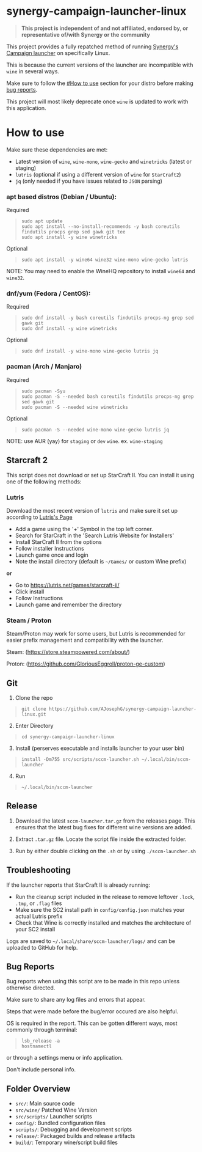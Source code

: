 
# synergy-campaign-launcher-linux


>**This project is independent of and not affiliated, endorsed by, or representative of/with Synergy or the community**

This project provides a fully repatched method of running [Synergy's Campaign launcher](https://github.com/R-P-S/SC2CampaignLauncher) on specifically Linux.

This is because the current versions of the launcher are incompatible with `wine` in several ways.

Make sure to follow the [#How to use](#how-to-use) section for your distro before making [bug reports](#bug-reports).

This project will most likely deprecate once `wine` is updated to work with this application.

# How to use

Make sure these dependencies are met:
- Latest version of `wine`, `wine-mono`, `wine-gecko` and `winetricks` (latest or staging)
- `lutris` (optional if using a different version of `wine` for `StarCraft2`)
- `jq` (only needed if you have issues related to `JSON` parsing)

### apt based distros (Debian / Ubuntu):

Required

> `sudo apt update`<br>
>`sudo apt install --no-install-recommends -y bash coreutils findutils procps grep sed gawk git tee`<br>
>`sudo apt install -y wine winetricks`<br>

Optional

> `sudo apt install -y wine64 wine32 wine-mono wine-gecko lutris`<br>

NOTE: You may need to enable the WineHQ repository to install `wine64` and `wine32`.

### dnf/yum (Fedora / CentOS):

Required

> `sudo dnf install -y bash coreutils findutils procps-ng grep sed gawk git`<br>
> `sudo dnf install -y wine winetricks`<br>

Optional 

> `sudo dnf install -y wine-mono wine-gecko lutris jq`<br>

### pacman (Arch / Manjaro)

Required

> `sudo pacman -Syu` <br>
> `sudo pacman -S --needed bash coreutils findutils procps-ng grep sed gawk git` <br>
> `sudo pacman -S --needed wine winetricks` <br>

Optional

> `sudo pacman -S --needed wine-mono wine-gecko lutris jq` <br>

NOTE: use AUR (yay) for `staging` or `dev` `wine`. ex. `wine-staging`

## Starcraft 2

This script does not download or set up StarCraft II. You can install it using one of the following methods:

### Lutris

Download the most recent version of `lutris` and make sure it set up according to [Lutris's Page](https://lutris.net/about)

- Add a game using the '+' Symbol in the top left corner.
- Search for StarCraft in the 'Search Lutris Website for Installers'
- Install StarCraft II from the options
- Follow installer Instructions
- Launch game once and login
- Note the install directory (default is `~/Games/` or custom Wine prefix)

**or**

- Go to https://lutris.net/games/starcraft-ii/
- Click install
- Follow Instructions
- Launch game and remember the directory

### Steam / Proton

Steam/Proton may work for some users, but Lutris is recommended for easier prefix management and compatibility with the launcher.

Steam: (https://store.steampowered.com/about/)

Proton: (https://github.com/GloriousEggroll/proton-ge-custom)

## Git

1. Clone the repo 
>`git clone https://github.com/AJosephG/synergy-campaign-launcher-linux.git`

2. Enter Directory 
>`cd synergy-campaign-launcher-linux`

3. Install (perserves executable and installs launcher to your user bin)
>`install -Dm755 src/scripts/sccm-launcher.sh ~/.local/bin/sccm-launcher`

4. Run
>`~/.local/bin/sccm-launcher`


## Release

1. Download the latest `sccm-launcher.tar.gz` from the releases page.
This ensures that the latest bug fixes for different wine versions are added.

2. Extract `.tar.gz` file. Locate the script file inside the extracted folder.

3. Run by either double clicking on the `.sh` or by using `./sccm-launcher.sh`

## Troubleshooting

If the launcher reports that StarCraft II is already running:
- Run the cleanup script included in the release to remove leftover `.lock`, `.tmp`, or `.flag` files
- Make sure the SC2 install path in `config/config.json` matches your actual Lutris prefix
- Check that Wine is correctly installed and matches the architecture of your SC2 install

Logs are saved to `~/.local/share/sccm-launcher/logs/` and can be uploaded to GitHub for help.

## Bug Reports

Bug reports when using this script are to be made in this repo unless otherwise directed.

Make sure to share any log files and errors that appear.

Steps that were made before the bug/error occured are also helpful.

OS is required in the report. This can be gotten different ways, most commonly through terminal: 
> `lsb_release -a` <br> `hostnamectl`

 or through a settings menu or info application.

Don't include personal info.



## Folder Overview

- `src/`: Main source code
- `src/wine/` Patched Wine Version
- `src/scripts/` Launcher scripts
- `config/`: Bundled configuration files
- `scripts/`: Debugging and development scripts
- `release/`: Packaged builds and release artifacts
- `build/`: Temporary wine/script build files

